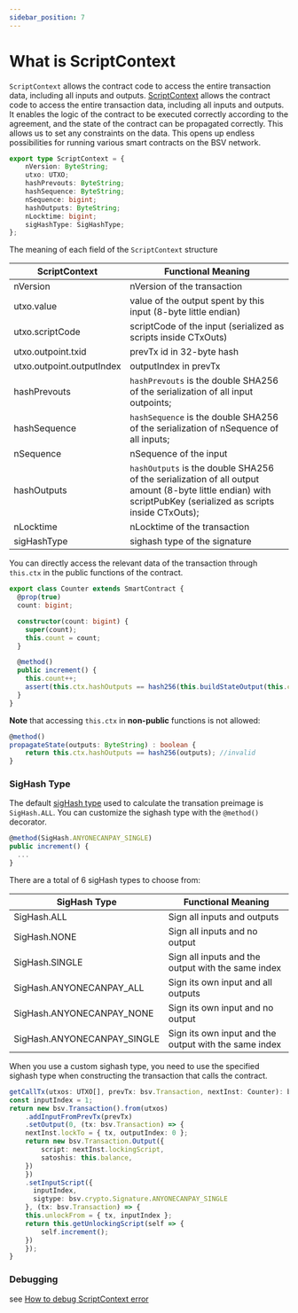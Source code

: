```yaml
---
sidebar_position: 7
---
```


# What is ScriptContext

`ScriptContext` allows the contract code to access the entire transaction data, including all inputs and outputs.
[ScriptContext](../getting-started/what-is-scriptcontext.md) allows the contract code to access the entire transaction data, including all inputs and outputs. It enables the logic of the contract to be executed correctly according to the agreement, and the state of the contract can be propagated correctly. This allows us to set any constraints on the data. This opens up endless possibilities for running various smart contracts on the BSV network.


```ts
export type ScriptContext = {
    nVersion: ByteString;
    utxo: UTXO;
    hashPrevouts: ByteString;
    hashSequence: ByteString;
    nSequence: bigint;
    hashOutputs: ByteString;
    nLocktime: bigint;
    sigHashType: SigHashType;
};
```

The meaning of each field of the `ScriptContext` structure

| ScriptContext  | Functional Meaning  |
| ------------- | ------------- | 
| nVersion | nVersion of the transaction  |
| utxo.value | value of the output spent by this input (8-byte little endian)  |
| utxo.scriptCode | scriptCode of the input (serialized as scripts inside CTxOuts) |
| utxo.outpoint.txid | prevTx id in 32-byte hash |
| utxo.outpoint.outputIndex | outputIndex in prevTx |
| hashPrevouts | `hashPrevouts` is the double SHA256 of the serialization of all input outpoints; |
| hashSequence | `hashSequence` is the double SHA256 of the serialization of nSequence of all inputs; |
| nSequence | nSequence of the input  |
| hashOutputs | `hashOutputs` is the double SHA256 of the serialization of all output amount (8-byte little endian) with scriptPubKey (serialized as scripts inside CTxOuts); |
| nLocktime| nLocktime of the transaction |
| sigHashType| sighash type of the signature |



You can directly access the relevant data of the transaction through `this.ctx` in the public functions of the contract.


```ts
export class Counter extends SmartContract {
  @prop(true)
  count: bigint;

  constructor(count: bigint) {
    super(count);
    this.count = count;
  }

  @method()
  public increment() {
    this.count++;
    assert(this.ctx.hashOutputs == hash256(this.buildStateOutput(this.ctx.utxo.value)));
  }
}
```


**Note** that accessing `this.ctx` in **non-public** functions is not allowed:

```ts
@method()
propagateState(outputs: ByteString) : boolean {
    return this.ctx.hashOutputs == hash256(outputs); //invalid
}
```


### SigHash Type 

The default [sigHash type](https://wiki.bitcoinsv.io/index.php/SIGHASH_flags) used to calculate the transation preimage is `SigHash.ALL`. You can customize the sighash type with the `@method()` decorator.

```ts
@method(SigHash.ANYONECANPAY_SINGLE)
public increment() {
  ...
}
```

There are a total of 6 sigHash types to choose from:

| SigHash Type | Functional Meaning |
| ------------- | ------------- | 
| SigHash.ALL | Sign all inputs and outputs |
| SigHash.NONE | Sign all inputs and no output |
| SigHash.SINGLE | Sign all inputs and the output with the same index |
| SigHash.ANYONECANPAY_ALL | Sign its own input and all outputs |
| SigHash.ANYONECANPAY_NONE | Sign its own input and no output |
| SigHash.ANYONECANPAY_SINGLE | Sign its own input and the output with the same index |


When you use a custom sighash type, you need to use the specified sighash type when constructing the transaction that calls the contract.



```ts
getCallTx(utxos: UTXO[], prevTx: bsv.Transaction, nextInst: Counter): bsv.Transaction {
const inputIndex = 1;
return new bsv.Transaction().from(utxos)
    .addInputFromPrevTx(prevTx)
    .setOutput(0, (tx: bsv.Transaction) => {
    nextInst.lockTo = { tx, outputIndex: 0 };
    return new bsv.Transaction.Output({
        script: nextInst.lockingScript,
        satoshis: this.balance,
    })
    })
    .setInputScript({
      inputIndex,
      sigtype: bsv.crypto.Signature.ANYONECANPAY_SINGLE
    }, (tx: bsv.Transaction) => {
    this.unlockFrom = { tx, inputIndex };
    return this.getUnlockingScript(self => {
        self.increment();
    })
    });
}
```


### Debugging

see [How to debug ScriptContext error](../tutorials/how-to-debug-scriptcontext-error.md)

